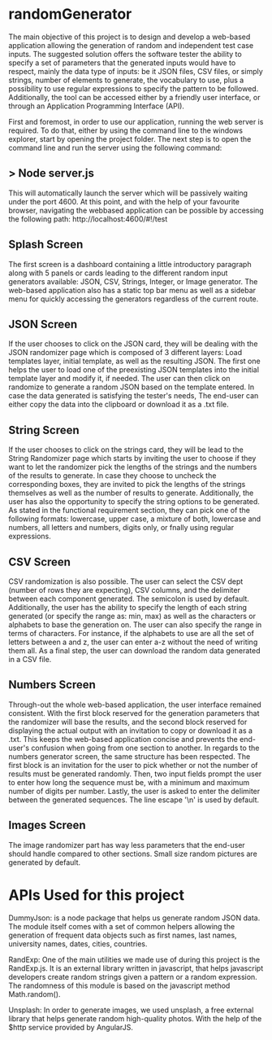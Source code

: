 # randomGenerator
The main objective of this project is to design and develop a web-based application allowing the generation of random and independent test case inputs. The suggested solution offers the software tester the ability to specify a set of parameters that the generated inputs would have to respect,  mainly the data type of inputs: be it JSON files, CSV files, or simply strings, number of elements to generate, the vocabulary to use, plus a possibility to use regular expressions to specify the pattern to be followed. Additionally, the tool can be accessed either by a friendly user interface, or through an Application Programming Interface (API).

First and foremost, in order to use our application, running the web server is required. To do that, either by using the command line to the windows explorer, start by opening the project folder.
The next step is to open the command line and run the server using the following
command:
## > Node server.js
This will automatically launch the server which will be passively waiting under
the port 4600.
At this point, and with the help of your favourite browser, navigating the webbased
application can be possible by accessing the following path:
http://localhost:4600/#!/test

## Splash Screen
The first screen is a dashboard containing a little introductory paragraph along
with 5 panels or cards leading to the different random input generators available:
JSON, CSV, Strings, Integer, or Image generator. The web-based application
also has a static top bar menu as well as a sidebar menu for quickly accessing the
generators regardless of the current route.

## JSON Screen
If the user chooses to click on the JSON card, they will be dealing with the JSON randomizer page which is composed of 3 different layers: Load templates layer, initial template,
as well as the resulting JSON. The first one helps the user to load one of the preexisting
JSON templates into the initial template layer and modify it, if needed.
The user can then click on randomize to generate a random JSON based on the
template entered. In case the data generated is satisfying the tester's needs, The end-user can either
copy the data into the clipboard or download it as a .txt file.

## String Screen
If the user chooses to click on the strings card, they will be lead to the String Randomizer page which starts by inviting the user to choose if they want to let the randomizer
pick the lengths of the strings and the numbers of the results to generate. In
case they choose to uncheck the corresponding boxes, they are invited to pick
the lengths of the strings themselves as well as the number of results to generate.
Additionally, the user has also the opportunity to specify the string options to
be generated. As stated in the functional requirement section, they can pick one
of the following formats: lowercase, upper case, a mixture of both, lowercase and
numbers, all letters and numbers, digits only, or fnally using regular expressions.

## CSV Screen
CSV randomization is also possible. The user can select the CSV dept (number of rows they are expecting),
CSV columns, and the delimiter between each component generated. The semicolon
is used by default. Additionally, the user has the ability to specify the
length of each string generated (or specify the range as: min, max) as well as
the characters or alphabets to base the generation on. The user can also specify
the range in terms of characters. For instance, if the alphabets to use are all the
set of letters between a and z, the user can enter a-z without the need of writing
them all. As a final step, the user can download the random data generated in a CSV file.

## Numbers Screen
Through-out the whole web-based application, the user interface remained consistent.
With the first block reserved for the generation parameters that the
randomizer will base the results, and the second block reserved for displaying the
actual output with an invitation to copy or download it as a .txt. This keeps the
web-based application concise and prevents the end-user's confusion when going
from one section to another. In regards to the numbers generator screen, the
same structure has been respected. The first block is an invitation for the user
to pick whether or not the number of results must be generated randomly. Then,
two input fields prompt the user to enter how long the sequence must be, with a
minimum and maximum number of digits per number. Lastly, the user is asked
to enter the delimiter between the generated sequences. The line escape '\n' is
used by default.

## Images Screen
The image randomizer part has way less parameters that the end-user should
handle compared to other sections. Small size random pictures are generated by
default.

# APIs Used for this project

DummyJson: is a node package that helps us generate random JSON data. The
module itself comes with a set of common helpers allowing the generation of frequent
data objects such as first names, last names, university names, dates, cities,
countries.

RandExp: One of the main utilities we made use of during this project is the RandExp.js. It
is an external library written in javascript, that helps javascript developers create
random strings given a pattern or a random expression. The randomness of
this module is based on the javascript method Math.random().

Unsplash: In order to generate images, we used unsplash, a free external library that
helps generate random high-quality photos. With the help of the $http service
provided by AngularJS.
